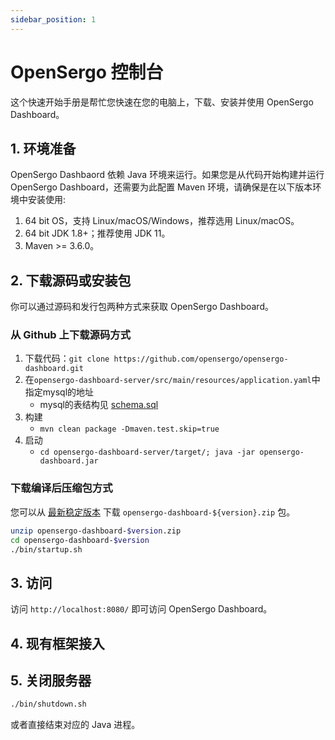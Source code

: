 ```yaml
---
sidebar_position: 1
---
```


# OpenSergo 控制台

这个快速开始手册是帮忙您快速在您的电脑上，下载、安装并使用 OpenSergo Dashboard。

## 1. 环境准备

OpenSergo Dashbaord 依赖 Java 环境来运行。如果您是从代码开始构建并运行 OpenSergo Dashboard，还需要为此配置 Maven 环境，请确保是在以下版本环境中安装使用:

1. 64 bit OS，支持 Linux/macOS/Windows，推荐选用 Linux/macOS。
2. 64 bit JDK 1.8+；推荐使用 JDK 11。
3. Maven >= 3.6.0。

## 2. 下载源码或安装包

你可以通过源码和发行包两种方式来获取 OpenSergo Dashboard。

### 从 Github 上下载源码方式

1. 下载代码：`git clone https://github.com/opensergo/opensergo-dashboard.git`
2. 在`opensergo-dashboard-server/src/main/resources/application.yaml`中指定mysql的地址
    * mysql的表结构见 [schema.sql](https://github.com/opensergo/opensergo-dashboard/blob/main/opensergo-dashboard-server/src/main/resources/schema.sql)
3. 构建
    * `mvn clean package -Dmaven.test.skip=true`
4. 启动
    * `cd opensergo-dashboard-server/target/; java -jar opensergo-dashboard.jar`

### 下载编译后压缩包方式

您可以从 [最新稳定版本](https://github.com/opensergo/opensergo-dashboard/releases) 下载 `opensergo-dashboard-${version}.zip` 包。

```sh
unzip opensergo-dashboard-$version.zip
cd opensergo-dashboard-$version
./bin/startup.sh
```

## 3. 访问

访问 `http://localhost:8080/` 即可访问 OpenSergo Dashboard。

## 4. 现有框架接入

## 5. 关闭服务器

```sh
./bin/shutdown.sh
```

或者直接结束对应的 Java 进程。
